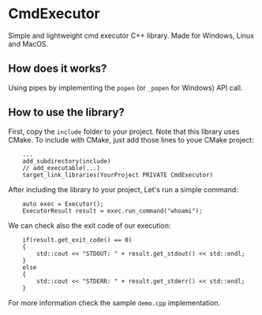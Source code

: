 # CmdExecutor

Simple and lightweight cmd executor C++ library. Made for Windows, Linux and MacOS.

## How does it works?
Using pipes by implementing the `popen` (or `_popen` for Windows) API call.

## How to use the library?
First, copy the `include` folder to your project. Note that this library uses CMake.
To include with CMake, just add those lines to youe CMake project:

```
    ...
    add_subdirectory(include)
    // add_executable(...)
    target_link_libraries(YourProject PRIVATE CmdExecutor)
```

After including the library to your project, Let's run a simple command:

```
    auto exec = Executor();
    ExecutorResult result = exec.run_command("whoami");
```

We can check also the exit code of our execution:

```
    if(result.get_exit_code() == 0)
    {
        std::cout << "STDOUT: " + result.get_stdout() << std::endl;
    }
    else
    {
        std::cout << "STDERR: " + result.get_stderr() << std::endl;
    }
```

For more information check the sample `demo.cpp` implementation.